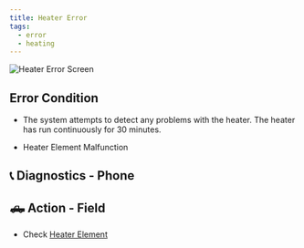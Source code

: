 ```yaml
---
title: Heater Error
tags:
  - error
  - heating
---
```

![Heater Error Screen](/images/error_heater.png)

## Error Condition
- The system attempts to detect any problems with the heater. The heater has run continuously for 30 minutes.

- Heater Element Malfunction

## 📞 Diagnostics - Phone

## 🛻 Action - Field

- Check [Heater Element](/smartbrew/check-element/)